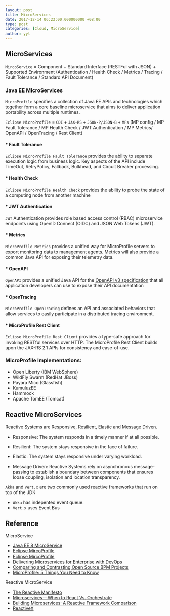 ```yaml
---
layout: post
title: MicroServices
date: 2017-12-14 06:23:00.000000000 +08:00
type: post
categories: [Cloud, MicroService]
author: yyl
---
```


## MicroServices

`MircoService` = Component + Standard Interface (RESTFul with JSON) + Supported Environment (Authentication / Health Check / Metrics / Tracing / Fault Tolerance / Standard API Document)

### Java EE MicroServices 

`MicroProfile` specifies a collection of Java EE APIs and technologies which together form a core baseline microservice that aims to deliver application portability across multiple runtimes.

`Eclipse MicroProfile` = `CDI` + `JAX-RS` + `JSON-P/JSON-B` + `MPs` (MP config / MP Fault Tolerance / MP Health Check / JWT Authentication / MP Metrics/ OpenAPI / OpenTracing / Rest Client)

#### * Fault Tolerance

`Eclipse MicroProfile Fault Tolerance` provides the ability to separate execution logic from business logic. Key aspects of the API include TimeOut, RetryPolicy, Fallback, Bulkhead, and Circuit Breaker processing.

#### * Health Check

`Eclipse MicroProfile Health Check` provides the ability to probe the state of a computing node from another machine

#### * JWT Authentication

`JWT` Authentication provides role based access control (RBAC) microservice endpoints using OpenID Connect (OIDC) and JSON Web Tokens (JWT).

#### * Metrics

`MicroProfile Metrics` provides a unified way for MicroProfile servers to export monitoring data to management agents. Metrics will also provide a common Java API for exposing their telemetry data.

#### * OpenAPI

`OpenAPI` provides a unified Java API for the [OpenAPI v3 specification](https://github.com/OAI/OpenAPI-Specification/blob/master/versions/3.0.0.md) that all application developers can use to expose their API documentation

#### * OpenTracing

`MicroProfile OpenTracing` defines an API and associated behaviors that allow services to easily participate in a distributed tracing environment.

#### * MicroProfile Rest Client

`Eclipse MicroProfile Rest Client` provides a type-safe approach for invoking RESTful services over HTTP. The MicroProfile Rest Client builds upon the JAX-RS 2.1 APIs for consistency and ease-of-use.

### MicroProfile Implementations:

* Open Liberty (IBM WebSphere)
* WildFly Swarm (RedHat JBoss)
* Payara Mico (Glassfish)
* KumuluzEE
* Hammock
* Apache TomEE (Tomcat)

## Reactive MicroServices

Reactive Systems are Responsive, Resilient, Elastic and Message Driven.

* Responsive: The system responds in a timely manner if at all possible.

* Resilient: The system stays responsive in the face of failure. 

* Elastic: The system stays responsive under varying workload. 

* Message Driven: Reactive Systems rely on asynchronous message-passing to establish a boundary between components that ensures loose coupling, isolation and location transparency.

`Akka` and `Vert.x` are two commonly used reactive frameworks that run on top of the JDK

* `Akka` has indepented event queue.
* `Vert.x` uses Event Bus

## Reference

MicroService

* [Java EE 8 MicroService](https://www.udemy.com/java-ee-8-microservices/)
* [Eclipse MircoProfile](https://projects.eclipse.org/projects/technology.microprofile)
* [Eclipse MircoProfile](http://microprofile.io)
* [Delivering Microservices for Enterprise with DevOps](https://developer.capitalone.com/blog-post/delivering-microservices-for-enterprise-with-devops/)
* [Comparing and Contrasting Open Source BPM Projects](https://medium.com/capital-one-developers/comparing-and-contrasting-open-source-bpm-projects-196833f23391)
* [MicroProfile: 5 Things You Need to Know](https://dzone.com/articles/microprofile-5-things-you-need-to-know)

Reactive MicroService

* [The Reactive Manifesto](https://www.reactivemanifesto.org)
* [Microservices — When to React Vs. Orchestrate](https://medium.com/capital-one-developers/microservices-when-to-react-vs-orchestrate-c6b18308a14c)
* [Building Microservices: A Reactive Framework Comparison](https://medium.com/capital-one-developers/building-microservices-a-reactive-framework-comparison-fb49d8f3c8f4)
* [ReactiveX](http://reactivex.io)
